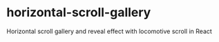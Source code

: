 # horizontal-scroll-gallery
Horizontal scroll gallery and reveal effect with locomotive scroll in React
